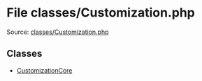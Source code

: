 File classes/Customization.php
=========

Source: [classes/Customization.php](https://github.com/PrestaShop/PrestaShop/blob/1.5.1.0/classes/Customization.php)


Classes
-------

* [CustomizationCore](class.CustomizationCore.md)

